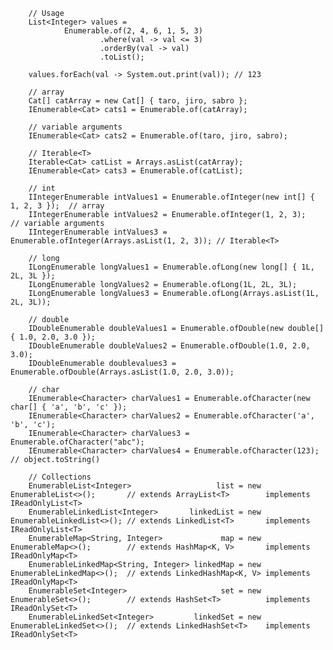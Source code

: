 		// Usage
		List<Integer> values =
				Enumerable.of(2, 4, 6, 1, 5, 3)
						.where(val -> val <= 3)
						.orderBy(val -> val)
						.toList();

		values.forEach(val -> System.out.print(val)); // 123

		// array
		Cat[] catArray = new Cat[] { taro, jiro, sabro };
		IEnumerable<Cat> cats1 = Enumerable.of(catArray);

		// variable arguments
		IEnumerable<Cat> cats2 = Enumerable.of(taro, jiro, sabro);

		// Iterable<T>
		Iterable<Cat> catList = Arrays.asList(catArray);
		IEnumerable<Cat> cats3 = Enumerable.of(catList);

		// int
		IIntegerEnumerable intValues1 = Enumerable.ofInteger(new int[] { 1, 2, 3 });  // array
		IIntegerEnumerable intValues2 = Enumerable.ofInteger(1, 2, 3);                // variable arguments
		IIntegerEnumerable intValues3 = Enumerable.ofInteger(Arrays.asList(1, 2, 3)); // Iterable<T>

		// long
		ILongEnumerable longValues1 = Enumerable.ofLong(new long[] { 1L, 2L, 3L });
		ILongEnumerable longValues2 = Enumerable.ofLong(1L, 2L, 3L);
		ILongEnumerable longValues3 = Enumerable.ofLong(Arrays.asList(1L, 2L, 3L));

		// double
		IDoubleEnumerable doubleValues1 = Enumerable.ofDouble(new double[] { 1.0, 2.0, 3.0 });
		IDoubleEnumerable doubleValues2 = Enumerable.ofDouble(1.0, 2.0, 3.0);
		IDoubleEnumerable doublevalues3 = Enumerable.ofDouble(Arrays.asList(1.0, 2.0, 3.0));

		// char
		IEnumerable<Character> charValues1 = Enumerable.ofCharacter(new char[] { 'a', 'b', 'c' });
		IEnumerable<Character> charValues2 = Enumerable.ofCharacter('a', 'b', 'c');
		IEnumerable<Character> charValues3 = Enumerable.ofCharacter("abc");
		IEnumerable<Character> charValues4 = Enumerable.ofCharacter(123); // object.toString()

		// Collections
		EnumerableList<Integer>                   list = new EnumerableList<>();       // extends ArrayList<T>        implements IReadOnlyList<T>
		EnumerableLinkedList<Integer>       linkedList = new EnumerableLinkedList<>(); // extends LinkedList<T>       implements IReadOnlyList<T>
		EnumerableMap<String, Integer>             map = new EnumerableMap<>();        // extends HashMap<K, V>       implements IReadOnlyMap<T>
		EnumerableLinkedMap<String, Integer> linkedMap = new EnumerableLinkedMap<>();  // extends LinkedHashMap<K, V> implements IReadOnlyMap<T>
		EnumerableSet<Integer>                     set = new EnumerableSet<>();        // extends HashSet<T>          implements IReadOnlySet<T>
		EnumerableLinkedSet<Integer>         linkedSet = new EnumerableLinkedSet<>();  // extends LinkedHashSet<T>    implements IReadOnlySet<T>
